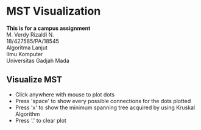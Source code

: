 # MST Visualization
**This is for a campus assignment**   
M. Verdy Rizaldi N.  
18/427585/PA/18545  
Algoritma Lanjut  
Ilmu Komputer  
Universitas Gadjah Mada 

## Visualize MST
- Click anywhere with mouse to plot dots
- Press 'space' to show every possible connections for the dots plotted
- Press 'x' to show the minimum spanning tree acquired by using Kruskal Algorithm
- Press '.' to clear plot